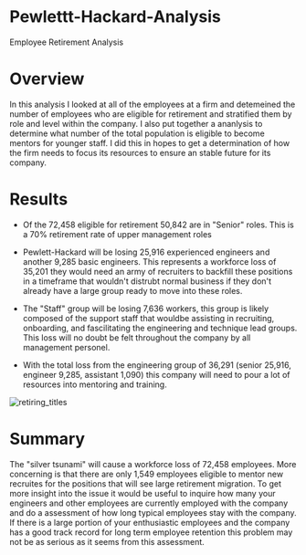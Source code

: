 # Pewlettt-Hackard-Analysis
Employee Retirement Analysis

# Overview
In this analysis I looked at all of the employees at a firm and detemeined the number of employees who are eligible for retirement and stratified them by role and level within the company. I also put together a ananlysis to determine what number of the total population is eligible to become mentors for younger staff.  I did this in hopes to get a determination of how the firm needs to focus its resources to ensure an stable future for its company.

# Results
- Of the 72,458 eligible for retirement 50,842 are in "Senior" roles.  This is a 70% retirement rate of upper management roles

- Pewlett-Hackard will be losing 25,916 experienced engineers and another 9,285 basic engineers. This represents a workforce loss of 35,201 they would need an army of recruiters to backfill these positions in a timeframe that wouldn't distrubt normal business if they don't already have a large group ready to move into these roles.

- The "Staff" group will be losing 7,636 workers, this group is likely composed of the support staff that wouldbe assisting in recruiting, onboarding, and fascilitating the engineering and technique lead groups.  This loss will no doubt be felt throughout the company by all management personel.

- With the total loss from the engineering group of 36,291 (senior 25,916, engineer 9,285, assistant 1,090) this company will need to pour a lot of resources into mentoring and training.

![retiring_titles](https://user-images.githubusercontent.com/104606589/186078141-eb6241da-495b-4722-9a5e-c01cb8f9d533.png)

# Summary
The "silver tsunami" will cause a workforce loss of 72,458 employees. More concerning is that there are only 1,549 employees eligible to mentor new recruites for the positions that will see large retirement migration.  To get more insight into the issue it would be useful to inquire how many your engineers and other employees are currently employed with the company and do a assessment of how long typical employees stay with the company.  If there is a large portion of your enthusiastic employees and the company has a good track record for long term employee retention this problem may not be as serious as it seems from this assessment. 

